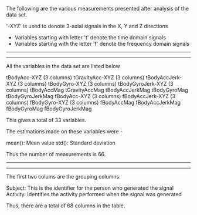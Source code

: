 The following are the various measurements presented after analysis of the data set.

'-XYZ' is used to denote 3-axial signals in the X, Y and Z directions
- Variables starting with letter 't' denote the time domain signals
- Variables starting with the letter 'f' denote the frequency domain signals

--------------------------------------------------------------------------------
--------------------------------------------------------------------------------
All the variables in the data set are listed below

tBodyAcc-XYZ		(3 columns)
tGravityAcc-XYZ		(3 columns)
tBodyAccJerk-XYZ	(3 columns)
tBodyGyro-XYZ		(3 columns)
tBodyGyroJerk-XYZ	(3 columns)
tBodyAccMag
tGravityAccMag
tBodyAccJerkMag
tBodyGyroMag
tBodyGyroJerkMag
fBodyAcc-XYZ		(3 columns)
fBodyAccJerk-XYZ	(3 columns)
fBodyGyro-XYZ		(3 columns)
fBodyAccMag
fBodyAccJerkMag
fBodyGyroMag
fBodyGyroJerkMag

This gives a total of 33 variables.

The estimations made on these variables were -

mean(): Mean value
std(): Standard deviation

Thus the number of measurements is 66.

------------------------------------------------------------------------------
------------------------------------------------------------------------------

The first two colums are the grouping columns.

Subject: This is the identifier for the person who generated the signal
Activity: Identifies the activity performed when the signal was generated

Thus, there are a total of 68 columns in the table.